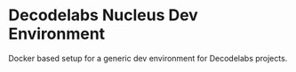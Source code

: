 # Decodelabs Nucleus Dev Environment

Docker based setup for a generic dev environment for Decodelabs projects.
